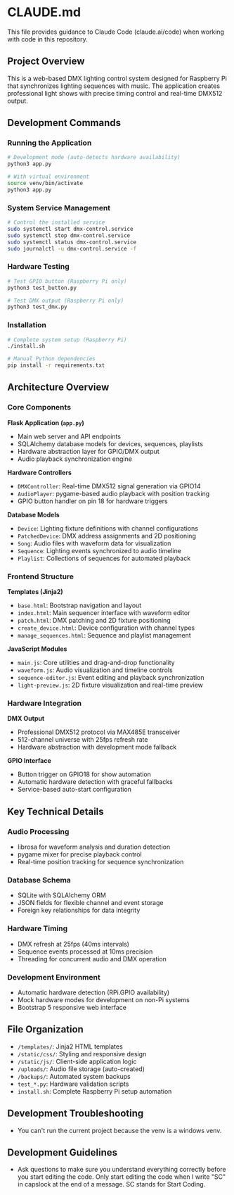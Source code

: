 # CLAUDE.md

This file provides guidance to Claude Code (claude.ai/code) when working with code in this repository.

## Project Overview

This is a web-based DMX lighting control system designed for Raspberry Pi that synchronizes lighting sequences with music. The application creates professional light shows with precise timing control and real-time DMX512 output.

## Development Commands

### Running the Application
```bash
# Development mode (auto-detects hardware availability)
python3 app.py

# With virtual environment
source venv/bin/activate
python3 app.py
```

### System Service Management
```bash
# Control the installed service
sudo systemctl start dmx-control.service
sudo systemctl stop dmx-control.service
sudo systemctl status dmx-control.service
sudo journalctl -u dmx-control.service -f
```

### Hardware Testing
```bash
# Test GPIO button (Raspberry Pi only)
python3 test_button.py

# Test DMX output (Raspberry Pi only)
python3 test_dmx.py
```

### Installation
```bash
# Complete system setup (Raspberry Pi)
./install.sh

# Manual Python dependencies
pip install -r requirements.txt
```

## Architecture Overview

### Core Components

**Flask Application (`app.py`)**
- Main web server and API endpoints
- SQLAlchemy database models for devices, sequences, playlists
- Hardware abstraction layer for GPIO/DMX output
- Audio playback synchronization engine

**Hardware Controllers**
- `DMXController`: Real-time DMX512 signal generation via GPIO14
- `AudioPlayer`: pygame-based audio playback with position tracking  
- GPIO button handler on pin 18 for hardware triggers

**Database Models**
- `Device`: Lighting fixture definitions with channel configurations
- `PatchedDevice`: DMX address assignments and 2D positioning
- `Song`: Audio files with waveform data for visualization
- `Sequence`: Lighting events synchronized to audio timeline
- `Playlist`: Collections of sequences for automated playback

### Frontend Structure

**Templates (Jinja2)**
- `base.html`: Bootstrap navigation and layout
- `index.html`: Main sequencer interface with waveform editor
- `patch.html`: DMX patching and 2D fixture positioning
- `create_device.html`: Device configuration with channel types
- `manage_sequences.html`: Sequence and playlist management

**JavaScript Modules**
- `main.js`: Core utilities and drag-and-drop functionality
- `waveform.js`: Audio visualization and timeline controls
- `sequence-editor.js`: Event editing and playback synchronization
- `light-preview.js`: 2D fixture visualization and real-time preview

### Hardware Integration

**DMX Output**
- Professional DMX512 protocol via MAX485E transceiver
- 512-channel universe with 25fps refresh rate
- Hardware abstraction with development mode fallback

**GPIO Interface**
- Button trigger on GPIO18 for show automation
- Automatic hardware detection with graceful fallbacks
- Service-based auto-start configuration

## Key Technical Details

### Audio Processing
- librosa for waveform analysis and duration detection
- pygame mixer for precise playback control
- Real-time position tracking for sequence synchronization

### Database Schema
- SQLite with SQLAlchemy ORM
- JSON fields for flexible channel and event storage
- Foreign key relationships for data integrity

### Hardware Timing
- DMX refresh at 25fps (40ms intervals)
- Sequence events processed at 10ms precision
- Threading for concurrent audio and DMX operation

### Development Environment
- Automatic hardware detection (RPi.GPIO availability)
- Mock hardware modes for development on non-Pi systems
- Bootstrap 5 responsive web interface

## File Organization

- `/templates/`: Jinja2 HTML templates
- `/static/css/`: Styling and responsive design
- `/static/js/`: Client-side application logic  
- `/uploads/`: Audio file storage (auto-created)
- `/backups/`: Automated system backups
- `test_*.py`: Hardware validation scripts
- `install.sh`: Complete Raspberry Pi setup automation

## Development Troubleshooting

- You can't run the current project because the venv is a windows venv.

## Development Guidelines

- Ask questions to make sure you understand everything correctly before you start editing the code. Only start editing the code when I write "SC" in capslock at the end of a message. SC stands for Start Coding.